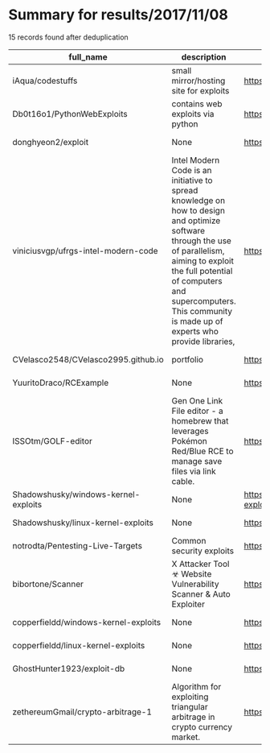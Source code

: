 
# Summary for results/2017/11/08
    
15 records found after deduplication

| full_name | description | html_url | matched_list | matched_count | pushed_at | size | stargazers_count | language | forks_count |
|--------------------------------------|-----------------------------------------------------------------------------------------------------------------------------------------------------------------------------------------------------------------------------------------------------------------|---------------------------------------------------------|----------------|-----------------|---------------------------|--------|--------------------|------------|---------------|
| iAqua/codestuffs | small mirror/hosting site for exploits | https://github.com/iAqua/codestuffs | ['exploit'] | 1 | 2017-11-08 19:11:25+00:00 | 2183 | 1 | HTML | 2 |
| Db0t16o1/PythonWebExploits | contains web exploits via python | https://github.com/Db0t16o1/PythonWebExploits | ['exploit'] | 1 | 2017-11-08 05:28:02+00:00 | 4 | 0 | Python | 0 |
| donghyeon2/exploit | None | https://github.com/donghyeon2/exploit | ['exploit'] | 1 | 2017-11-08 19:48:27+00:00 | 0 | 0 | Python | 0 |
| viniciusvgp/ufrgs-intel-modern-code | Intel Modern Code is an initiative to spread knowledge on how to design and optimize software through the use of parallelism, aiming to exploit the full potential of computers and supercomputers. This community is made up of experts who provide libraries, | https://github.com/viniciusvgp/ufrgs-intel-modern-code | ['exploit'] | 1 | 2017-11-08 12:03:12+00:00 | 25 | 0 | C | 0 |
| CVelasco2548/CVelasco2995.github.io | portfolio | https://github.com/CVelasco2548/CVelasco2995.github.io | ['cve-2'] | 1 | 2017-11-08 03:41:42+00:00 | 134906 | 0 | HTML | 0 |
| YuuritoDraco/RCExample | None | https://github.com/YuuritoDraco/RCExample | ['rce'] | 1 | 2017-11-08 12:57:00+00:00 | 19861 | 0 | Java | 0 |
| ISSOtm/GOLF-editor | Gen One Link File editor - a homebrew that leverages Pokémon Red/Blue RCE to manage save files via link cable. | https://github.com/ISSOtm/GOLF-editor | ['rce'] | 1 | 2017-11-08 00:21:59+00:00 | 132 | 1 | Assembly | 0 |
| Shadowshusky/windows-kernel-exploits | None | https://github.com/Shadowshusky/windows-kernel-exploits | ['exploit'] | 1 | 2017-11-08 01:53:30+00:00 | 147361 | 1 | C | 2 |
| Shadowshusky/linux-kernel-exploits | None | https://github.com/Shadowshusky/linux-kernel-exploits | ['exploit'] | 1 | 2017-11-08 01:53:58+00:00 | 8941 | 0 | C | 0 |
| notrodta/Pentesting-Live-Targets | Common security exploits | https://github.com/notrodta/Pentesting-Live-Targets | ['exploit'] | 1 | 2017-11-08 06:15:16+00:00 | 6 | 0 | HTML | 0 |
| bibortone/Scanner | X Attacker Tool ☣ Website Vulnerability Scanner & Auto Exploiter | https://github.com/bibortone/Scanner | ['exploit'] | 1 | 2017-11-08 07:08:49+00:00 | 68 | 0 | Perl | 1 |
| copperfieldd/windows-kernel-exploits | None | https://github.com/copperfieldd/windows-kernel-exploits | ['exploit'] | 1 | 2017-11-08 07:58:39+00:00 | 147361 | 3 | C | 3 |
| copperfieldd/linux-kernel-exploits | None | https://github.com/copperfieldd/linux-kernel-exploits | ['exploit'] | 1 | 2017-11-08 07:59:19+00:00 | 8941 | 0 | C | 0 |
| GhostHunter1923/exploit-db | None | https://github.com/GhostHunter1923/exploit-db | ['exploit'] | 1 | 2017-11-08 19:34:04+00:00 | 0 | 0 | | 0 |
| zethereumGmail/crypto-arbitrage-1 | Algorithm for exploiting triangular arbitrage in crypto currency market. | https://github.com/zethereumGmail/crypto-arbitrage-1 | ['exploit'] | 1 | 2017-11-08 15:33:22+00:00 | 5 | 0 | | 0 |
